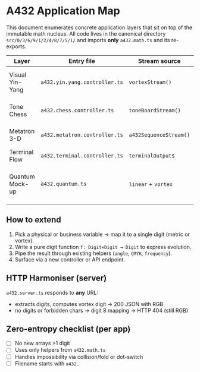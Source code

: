 # A432 Application Map

This document enumerates concrete application layers that sit on top of the immutable math nucleus.
All code lives in the canonical directory `src/0/3/6/9/1/2/4/8/7/5/1/` and imports **only**
`a432.math.ts` and its re-exports.

| Layer | Entry file | Stream source | Purpose |
|-------|------------|---------------|---------|
| Visual Yin-Yang | `a432.yin.yang.controller.ts` | `vortexStream()` | Canvas symbol, polarity colours |
| Tone Chess | `a432.chess.controller.ts` | `toneBoardStream()` | 8×8 board colour matrix |
| Metatron 3-D | `a432.metatron.controller.ts` | `a432SequenceStream()` | SVG/Three JS node pulses |
| Terminal Flow | `a432.terminal.controller.ts` | `terminalOutput$` | CLI colour stream |
| Quantum Mock-up | `a432.quantum.ts` | `linear` + `vortex` | Digit-based quantum evolution example |

## How to extend
1. Pick a physical or business variable → map it to a single digit (metric or vortex).
2. Write a pure digit function `f: Digit×Digit → Digit` to express evolution.
3. Pipe the result through existing helpers (`angle`, `CMYK`, `frequency`).
4. Surface via a new controller or API endpoint.

## HTTP Harmoniser (server)
`a432.server.ts` responds to **any** URL:
* extracts digits, computes vortex digit → 200 JSON with RGB
* no digits or forbidden chars → digit 8 mapping → HTTP 404 (still RGB)

## Zero-entropy checklist (per app)
- [ ] No new arrays >1 digit
- [ ] Uses only helpers from `a432.math.ts`
- [ ] Handles impossibility via collision/fold or dot-switch
- [ ] Filename starts with `a432.` 